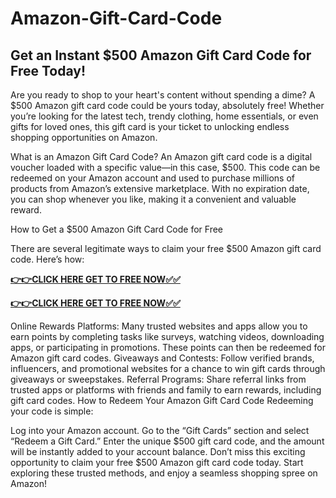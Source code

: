# Amazon-Gift-Card-Code

## Get an Instant $500 Amazon Gift Card Code for Free Today!

Are you ready to shop to your heart's content without spending a dime? A $500 Amazon gift card code could be yours today, absolutely free! Whether you’re looking for the latest tech, trendy clothing, home essentials, or even gifts for loved ones, this gift card is your ticket to unlocking endless shopping opportunities on Amazon.

What is an Amazon Gift Card Code?
An Amazon gift card code is a digital voucher loaded with a specific value—in this case, $500. This code can be redeemed on your Amazon account and used to purchase millions of products from Amazon’s extensive marketplace. With no expiration date, you can shop whenever you like, making it a convenient and valuable reward.

How to Get a $500 Amazon Gift Card Code for Free

There are several legitimate ways to claim your free $500 Amazon gift card code. Here’s how:

[**👉👉CLICK HERE GET TO FREE NOW✅✅**](https://free-gift-card.raj-solution.com/958f890)

[**👉👉CLICK HERE GET TO FREE NOW✅✅**](https://free-gift-card.raj-solution.com/958f890)


Online Rewards Platforms: Many trusted websites and apps allow you to earn points by completing tasks like surveys, watching videos, downloading apps, or participating in promotions. These points can then be redeemed for Amazon gift card codes.
Giveaways and Contests: Follow verified brands, influencers, and promotional websites for a chance to win gift cards through giveaways or sweepstakes.
Referral Programs: Share referral links from trusted apps or platforms with friends and family to earn rewards, including gift card codes.
How to Redeem Your Amazon Gift Card Code
Redeeming your code is simple:

Log into your Amazon account.
Go to the “Gift Cards” section and select “Redeem a Gift Card.”
Enter the unique $500 gift card code, and the amount will be instantly added to your account balance.
Don’t miss this exciting opportunity to claim your free $500 Amazon gift card code today. Start exploring these trusted methods, and enjoy a seamless shopping spree on Amazon!

